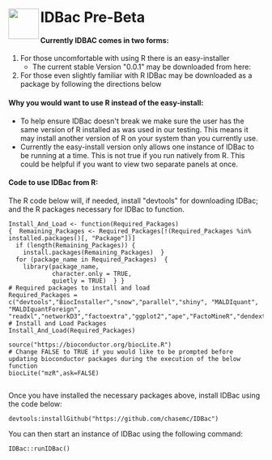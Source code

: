 <h1><img src = "https://github.com/chasemc/IDBac/blob/master/ico/Picture1.png" height="60" align="left">  IDBac Pre-Beta </h1>
 

#### Currently IDBAC comes in two forms:

1. For those uncomfortable with using R there is an easy-installer
    * The current stable Version "0.0.1" may be downloaded from here:
2. For those even slightly familiar with R IDBac may be downloaded as a package by following the directions below


#### Why you would want to use R instead of the easy-install:

* To help ensure IDBac doesn't break we make sure the user has the same version of R installed as was used in our
testing.  This means it may install another version of R on your system than you currently use.
* Currently the easy-install version only allows one instance of IDBac to be running at a time.  This is not true if you run natively from R. This could be helpful if you want to view two separate panels at once.


#### Code to use IDBac from R:
The R code below will, if needed, install "devtools" for downloading IDBac; and the R packages necessary for IDBac to function.
```
Install_And_Load <- function(Required_Packages)
{  Remaining_Packages <- Required_Packages[!(Required_Packages %in% installed.packages()[, "Package"])]
  if (length(Remaining_Packages)) {
    install.packages(Remaining_Packages)  }
  for (package_name in Required_Packages)  {
    library(package_name,
            character.only = TRUE,
            quietly = TRUE)  } }
# Required packages to install and load
Required_Packages = c("devtools","BiocInstaller","snow","parallel","shiny", "MALDIquant", "MALDIquantForeign", "readxl","networkD3","factoextra","ggplot2","ape","FactoMineR","dendextend","networkD3","reshape2","plyr","dplyr","igraph","rgl")
# Install and Load Packages
Install_And_Load(Required_Packages)

source("https://bioconductor.org/biocLite.R")
# Change FALSE to TRUE if you would like to be prompted before updating bioconductor packages during the execution of the below function
biocLite("mzR",ask=FALSE)


```



Once you have installed the necessary packages above, install IDBac using the code below:

```
devtools:installGithub("https://github.com/chasemc/IDBac")
```


You can then start an instance of IDBac using the following command:

```
IDBac::runIDBac()
```


